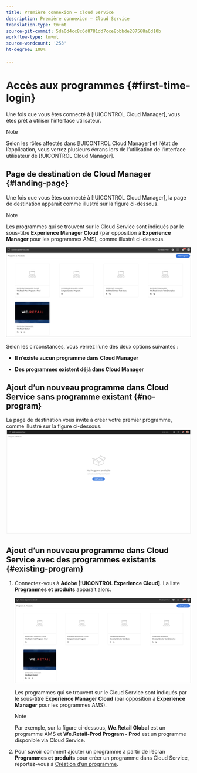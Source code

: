 ```yaml
---
title: Première connexion – Cloud Service
description: Première connexion – Cloud Service
translation-type: tm+mt
source-git-commit: 5da0d4cc8c6d8781dd7cce8bbbde207568a6d10b
workflow-type: tm+mt
source-wordcount: '253'
ht-degree: 100%

---
```



# Accès aux programmes {#first-time-login}

Une fois que vous êtes connecté à [!UICONTROL Cloud Manager], vous êtes prêt à utiliser l’interface utilisateur.

>[!NOTE]
>
>Selon les rôles affectés dans [!UICONTROL Cloud Manager] et l’état de l’application, vous verrez plusieurs écrans lors de l’utilisation de l’interface utilisateur de [!UICONTROL Cloud Manager].

## Page de destination de Cloud Manager {#landing-page}

Une fois que vous êtes connecté à [!UICONTROL Cloud Manager], la page de destination apparaît comme illustré sur la figure ci-dessous.

>[!NOTE]
>
>Les programmes qui se trouvent sur le Cloud Service sont indiqués par le sous-titre **Experience Manager Cloud** (par opposition à **Experience Manager** pour les programmes AMS), comme illustré ci-dessous.

![](assets/first_timelogin1.png)


Selon les circonstances, vous verrez l’une des deux options suivantes :

* **Il n’existe aucun programme dans Cloud Manager**

* **Des programmes existent déjà dans Cloud Manager**

## Ajout d’un nouveau programme dans Cloud Service sans programme existant {#no-program}


La page de destination vous invite à créer votre premier programme, comme illustré sur la figure ci-dessous.
![](assets/first_timelogin0.png)


## Ajout d’un nouveau programme dans Cloud Service avec des programmes existants {#existing-program}


1. Connectez-vous à **Adobe [!UICONTROL Experience Cloud]**. La liste **Programmes et produits** apparaît alors.

   ![](assets/first_timelogin1.png)

   Les programmes qui se trouvent sur le Cloud Service sont indiqués par le sous-titre **Experience Manager Cloud** (par opposition à **Experience Manager** pour les programmes AMS).

   >[!NOTE]
   >Par exemple, sur la figure ci-dessous, **We.Retail Global** est un programme AMS et **We.Retail-Prod Program - Prod** est un programme disponible via Cloud Service.

1. Pour savoir comment ajouter un programme à partir de l’écran **Programmes et produits** pour créer un programme dans Cloud Service, reportez-vous à [Création d’un programme](/help/onboarding/getting-access-to-aem-in-cloud/creating-a-program.md).


